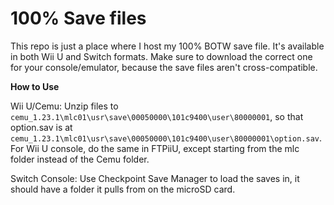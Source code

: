 # 100% Save files
This repo is just a place where I host my 100% BOTW save file. It's available in both Wii U and Switch formats. Make
sure to download the correct one for your console/emulator, because the save files aren't cross-compatible.

**How to Use**

Wii U/Cemu: Unzip files to `cemu_1.23.1\mlc01\usr\save\00050000\101c9400\user\80000001`, so that option.sav is at 
`cemu_1.23.1\mlc01\usr\save\00050000\101c9400\user\80000001\option.sav`. For Wii U console, do the same in FTPiiU, except
starting from the mlc folder instead of the Cemu folder.

Switch Console: Use Checkpoint Save Manager to load the saves in, it should have a folder it pulls from on the microSD card.
